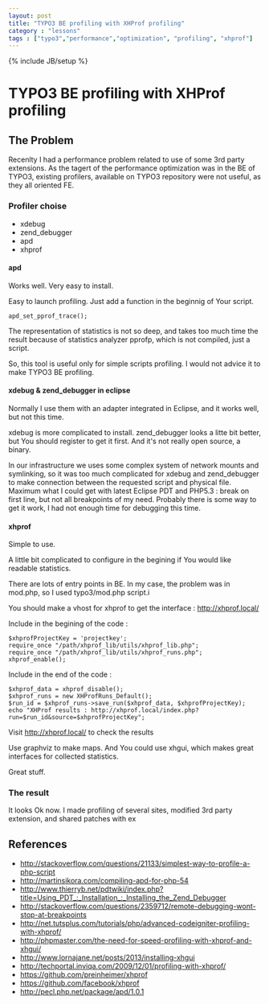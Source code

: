 ```yaml
---
layout: post
title: "TYPO3 BE profiling with XHProf profiling"
category : "lessons"
tags : ["typo3","performance","optimization", "profiling", "xhprof"]
---
```

{% include JB/setup %}

# TYPO3 BE profiling with XHProf profiling

## The Problem 

Recenlty I had a performance problem related to use of some 3rd party extensions. As the tagert of the performance optimization was in the BE of TYPO3, existing profilers, available on TYPO3 repository were not useful, as they all oriented FE.

### Profiler choise

* xdebug
* zend_debugger
* apd
* xhprof

#### apd

Works well. Very easy to install. 

Easy to launch profiling. Just add a function in the beginnig of Your script.

    apd_set_pprof_trace();

The representation of statistics is not so deep, and takes too much time the result because of statistics analyzer pprofp, which is not compiled, just a script.

So, this tool is useful only for simple scripts profiling. I would not advice it to make TYPO3 BE profiling.

#### xdebug & zend_debugger in eclipse

Normally I use them with an adapter integrated in Eclipse, and it works well, but not this time.

xdebug is more complicated to install. zend_debugger looks a litte bit better, but You should register to get it first. And it's not really open source, a binary.

In our infrastructure we uses some complex system of network mounts and symlinking, so it was too much complicated for xdebug and zend_debugger to make connection between the requested script and physical file. Maximum what I could get with latest Eclipse PDT and PHP5.3 : break on first line, but not all breakpoints of my need. Probably there is some way to get it work, I had not enough time for debugging this time.

#### xhprof

Simple to use. 

A little bit complicated to configure in the begining if You would like readable statistics. 

There are lots of entry points in BE. In my case, the problem was in mod.php, so I used typo3/mod.php script.i

You should make a vhost for xhprof to get the interface : http://xhprof.local/

Include in the begining of the code :

	$xhprofProjectKey = 'projectkey';
	require_once "/path/xhprof_lib/utils/xhprof_lib.php";
	require_once "/path/xhprof_lib/utils/xhprof_runs.php";
	xhprof_enable();

Include in the end of the code :

	$xhprof_data = xhprof_disable();
	$xhprof_runs = new XHProfRuns_Default();
	$run_id = $xhprof_runs->save_run($xhprof_data, $xhprofProjectKey);
	echo "XHProf results : http://xhprof.local/index.php?run=$run_id&source=$xhprofProjectKey";

Visit http://xhprof.local/ to check the results

Use graphviz to make maps. And You could use xhgui, which makes great interfaces for collected statistics.

Great stuff.

### The result

It looks Ok now. I made profiling of several sites, modified 3rd party extension, and shared patches with ex

## References

* http://stackoverflow.com/questions/21133/simplest-way-to-profile-a-php-script
* http://martinsikora.com/compiling-apd-for-php-54
* http://www.thierryb.net/pdtwiki/index.php?title=Using_PDT_:_Installation_:_Installing_the_Zend_Debugger
* http://stackoverflow.com/questions/2359712/remote-debugging-wont-stop-at-breakpoints
* http://net.tutsplus.com/tutorials/php/advanced-codeigniter-profiling-with-xhprof/
* http://phpmaster.com/the-need-for-speed-profiling-with-xhprof-and-xhgui/
* http://www.lornajane.net/posts/2013/installing-xhgui
* http://techportal.inviqa.com/2009/12/01/profiling-with-xhprof/
* https://github.com/preinheimer/xhprof
* https://github.com/facebook/xhprof
* http://pecl.php.net/package/apd/1.0.1





